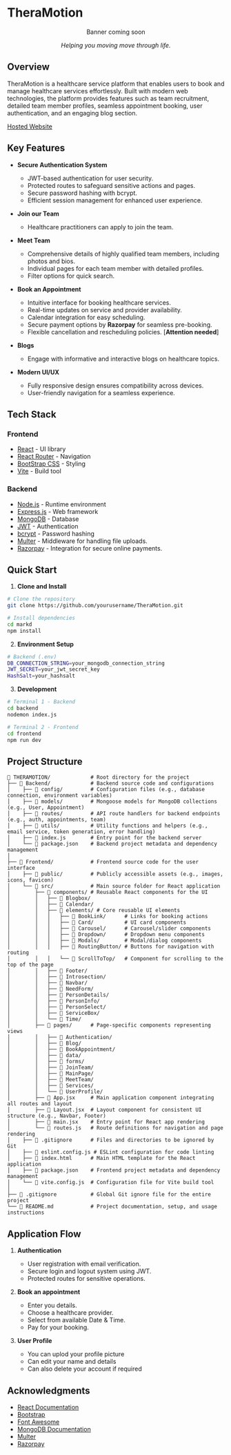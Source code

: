 # TheraMotion

<div align="center">
  Banner coming soon
  
  _Helping you moving move through life._
</div>

## Overview

TheraMotion is a healthcare service platform that enables users to book and manage healthcare services effortlessly. Built with modern web technologies, the platform provides features such as team recruitment, detailed team member profiles, seamless appointment booking, user authentication, and an engaging blog section.

[Hosted Website](http://ec2-3-83-33-137.compute-1.amazonaws.com:8080/)


## Key Features

- **Secure Authentication System**
    - JWT-based authentication for user security.
    - Protected routes to safeguard sensitive actions and pages.
    - Secure password hashing with bcrypt.
    - Efficient session management for enhanced user experience.

- **Join our Team**
    - Healthcare practitioners can apply to join the team.

- **Meet Team** 
    - Comprehensive details of highly qualified team members, including photos and bios.
    - Individual pages for each team member with detailed profiles.
    - Filter options for quick search.
  
- **Book an Appointment** 
    - Intuitive interface for booking healthcare services.
    - Real-time updates on service and provider availability.
    - Calendar integration for easy scheduling.
    - Secure payment options by **Razorpay** for seamless pre-booking.
    - Flexible cancellation and rescheduling policies. [**Attention needed**]

- **Blogs**
    - Engage with informative and interactive blogs on healthcare topics. 

- **Modern UI/UX**
    - Fully responsive design ensures compatibility across devices.
    - User-friendly navigation for a seamless experience.

## Tech Stack

### Frontend

- [React](https://reactjs.org/) - UI library
- [React Router](https://reactrouter.com/) - Navigation
- [BootStrap CSS](https://tailwindcss.com/) - Styling
- [Vite](https://vitejs.dev/) - Build tool

### Backend

- [Node.js](https://nodejs.org/) - Runtime environment
- [Express.js](https://expressjs.com/) - Web framework
- [MongoDB](https://www.mongodb.com/) - Database
- [JWT](https://jwt.io/) - Authentication
- [bcrypt](https://github.com/kelektiv/node.bcrypt.js) - Password hashing
- [Multer](https://www.npmjs.com/package/multer) - Middleware for handling file uploads.
- [Razorpay](https://razorpay.com/) - Integration for secure online payments.

## Quick Start

1. **Clone and Install**

```bash
# Clone the repository
git clone https://github.com/yourusername/TheraMotion.git

# Install dependencies
cd markd
npm install
```

2. **Environment Setup**

```bash
# Backend (.env)
DB_CONNECTION_STRING=your_mongodb_connection_string
JWT_SECRET=your_jwt_secret_key
HashSalt=your_hashsalt
```


3. **Development**

```bash
# Terminal 1 - Backend
cd backend
nodemon index.js

# Terminal 2 - Frontend
cd frontend
npm run dev
```

## Project Structure

```
📂 THERAMOTION/             # Root directory for the project
├── 📂 Backend/             # Backend source code and configurations
│    ├── 📂 config/         # Configuration files (e.g., database connection, environment variables)
│    ├── 📂 models/         # Mongoose models for MongoDB collections (e.g., User, Appointment)
│    ├── 📂 routes/         # API route handlers for backend endpoints (e.g., auth, appointments, team)
│    ├── 📂 utils/          # Utility functions and helpers (e.g., email service, token generation, error handling)
│    ├── 📄 index.js        # Entry point for the backend server
│    └── 📄 package.json    # Backend project metadata and dependency management
│
├── 📂 Frontend/            # Frontend source code for the user interface
│    ├── 📂 public/         # Publicly accessible assets (e.g., images, icons, favicon)
│    └── 📂 src/            # Main source folder for React application
│        ├── 📂 components/ # Reusable React components for the UI
│        │   ├── 📂 Blogbox/ 
│        │   ├── 📂 Calendar/ 
│        │   ├── 📂 elements/ # Core reusable UI elements
│        │   │   ├── 📂 BookLink/      # Links for booking actions
│        │   │   ├── 📂 Card/          # UI card components
│        │   │   ├── 📂 Carousel/      # Carousel/slider components
│        │   │   ├── 📂 Dropdown/      # Dropdown menu components
│        │   │   ├── 📂 Modals/        # Modal/dialog components
│        │   │   ├── 📂 RoutingButton/ # Buttons for navigation with routing
│        │   │   └── 📂 ScrollToTop/   # Component for scrolling to the top of the page
│        │   ├── 📂 Footer/ 
│        │   ├── 📂 Introsection/ 
│        │   ├── 📂 Navbar/ 
│        │   ├── 📂 NeedForm/ 
│        │   ├── 📂 PersonDetails/    
│        │   ├── 📂 PersonInfo/    
│        │   ├── 📂 PersonSelect/    
│        │   ├── 📂 ServiceBox/       
│        │   └── 📂 Time/    
│        ├── 📂 pages/      # Page-specific components representing views
│        │   ├── 📂 Authentication/      
│        │   ├── 📂 Blog/      
│        │   ├── 📂 BookAppointment/      
│        │   ├── 📂 data/      
│        │   ├── 📂 forms/      
│        │   ├── 📂 JoinTeam/      
│        │   ├── 📂 MainPage/      
│        │   ├── 📂 MeetTeam/      
│        │   ├── 📂 Services/      
│        │   └── 📂 UserProfile/      
│        ├── 📄 App.jsx     # Main application component integrating all routes and layout
│        ├── 📄 Layout.jsx  # Layout component for consistent UI structure (e.g., Navbar, Footer)
│        ├── 📄 main.jsx    # Entry point for React app rendering
│        └── 📄 routes.js   # Route definitions for navigation and page rendering
│    ├── 📄 .gitignore      # Files and directories to be ignored by Git
│    ├── 📄 eslint.config.js # ESLint configuration for code linting
│    ├── 📄 index.html      # Main HTML template for the React application
│    ├── 📄 package.json    # Frontend project metadata and dependency management
│    └── 📄 vite.config.js  # Configuration file for Vite build tool
│
├── 📄 .gitignore           # Global Git ignore file for the entire project
└── 📄 README.md            # Project documentation, setup, and usage instructions

```

## Application Flow

1. **Authentication**

   - User registration with email verification.
   - Secure login and logout system using JWT.
   - Protected routes for sensitive operations.
  
2. **Book an appointment**
   - Enter you details.
   - Choose a healthcare provider.
   - Select from available Date & Time.
   - Pay for your booking.

3. **User Profile**
   - You can uplod your profile picture
   - Can edit your name and details
   - Can also delete your account if required

## Acknowledgments

- [React Documentation](https://reactjs.org/docs)
- [Bootstrap](https://getbootstrap.com/)
- [Font Awesome](https://fontawesome.com/)
- [MongoDB Documentation](https://docs.mongodb.com)
- [Multer](https://www.npmjs.com/package/multer)
- [Razorpay](https://razorpay.com/)
